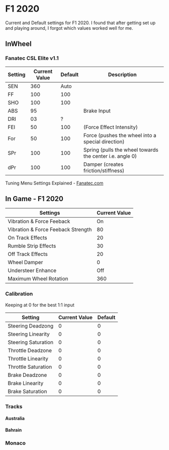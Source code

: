 # F1 2020

Current and Default settings for F1 2020. I found that after getting set up and playing around, I forgot which values worked well for me. 

## InWheel 

### Fanatec CSL Elite v1.1 

| Setting | Current Value | Default | Description                                              |
| ------- | ------------- | ------- | -------------------------------------------------------- |
| SEN     | 360           | Auto    |                                                          |
| FF      | 100           | 100     |                                                          |
| SHO     | 100           | 100     |                                                          |
| ABS     | 95            |         | Brake Input                                              |
| DRI     | 03            | ?       |                                                          |
| FEI     | 50            | 100     | (Force Effect Intensity)                                 |
| For     | 50            | 100     | Force (pushes the wheel into a special direction)        |
| SPr     | 100           | 100     | Spring (pulls the wheel towards the center i.e. angle 0) |
| dPr     | 100           | 100     | Damper (creates friction/stiffness)                      |

Tuning Menu Settings Explained - [Fanatec.com](https://fanatec.com/eu-de/faq/details/id/36)

## In Game - F1 2020

| Settings                           | Current Value |
| ---------------------------------- | ------------- |
| Vibration & Force Feeback          | On            |
| Vibration & Force Feeback Strength | 80            |
| On Track Effects                   | 20            |
| Rumble Strip Effects               | 30            |
| Off Track Effects                  | 20            |
| Wheel Damper                       | 0             |
| Understeer Enhance                 | Off           |
| Maximum Wheel Rotation             | 360           |

### Calibration 

Keeping at 0 for the best 1:1 input

| Setting             | Current Value | Default |
| ------------------- | ------------- | ------- |
| Steering Deadzong   | 0             | 0       |
| Steering Linearity  | 0             | 0       |
| Steering Saturation | 0             | 0       |
| Throttle Deadzone   | 0             | 0       |
| Throttle Linearity  | 0             | 0       |
| Throttle Saturation | 0             | 0       |
| Brake Deadzone      | 0             | 0       |
| Brake Linearity     | 0             | 0       |
| Brake Saturation    | 0             | 0       |

### Tracks

#### Australia


#### Bahrain


### Monaco